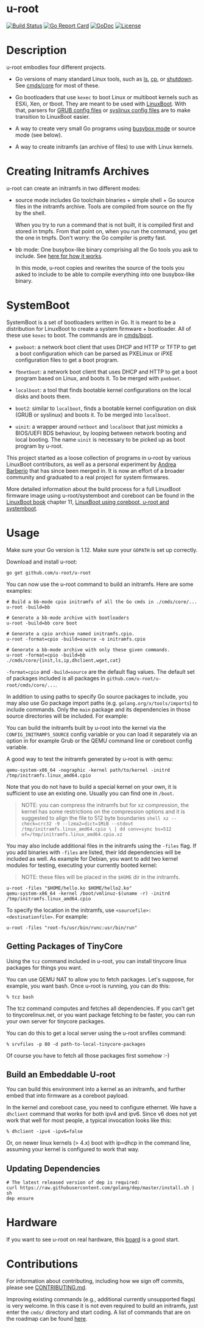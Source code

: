 # u-root

[![Build Status](https://circleci.com/gh/u-root/u-root/tree/master.png?style=shield&circle-token=8d9396e32f76f82bf4257b60b414743e57734244)](https://circleci.com/gh/u-root/u-root/tree/master)
[![Go Report Card](https://goreportcard.com/badge/github.com/u-root/u-root)](https://goreportcard.com/report/github.com/u-root/u-root)
[![GoDoc](https://godoc.org/github.com/u-root/u-root?status.svg)](https://godoc.org/github.com/u-root/u-root)
[![License](https://img.shields.io/badge/License-BSD%203--Clause-blue.svg)](https://github.com/u-root/u-root/blob/master/LICENSE)

# Description

u-root embodies four different projects.

*   Go versions of many standard Linux tools, such as [ls](cmds/core/ls/ls.go),
    [cp](cmds/core/cp/cp.go), or [shutdown](cmds/core/shutdown/shutdown.go). See
    [cmds/core](cmds/core) for most of these.

*   Go bootloaders that use `kexec` to boot Linux or multiboot kernels such as
    ESXi, Xen, or tboot. They are meant to be used with
    [LinuxBoot](https://www.linuxboot.org). With that, parsers for
    [GRUB config files](pkg/bootld/diskboot) or
    [syslinux config files](pkg/bootld/syslinux) are to make transition to
    LinuxBoot easier.

*   A way to create very small Go programs using
    [busybox mode](pkg/bb/README.md) or source mode (see below).

*   A way to create initramfs (an archive of files) to use with Linux kernels.

# Creating Initramfs Archives

u-root can create an initramfs in two different modes:

*   source mode includes Go toolchain binaries + simple shell + Go source files
    in the initramfs archive. Tools are compiled from source on the fly by the
    shell.

    When you try to run a command that is not built, it is compiled first and
    stored in tmpfs. From that point on, when you run the command, you get the
    one in tmpfs. Don't worry: the Go compiler is pretty fast.

*   bb mode: One busybox-like binary comprising all the Go tools you ask to
    include. See [here for how it works](pkg/bb/README.md).

    In this mode, u-root copies and rewrites the source of the tools you asked
    to include to be able to compile everything into one busybox-like binary.

# SystemBoot

SystemBoot is a set of bootloaders written in Go. It is meant to be a
distribution for LinuxBoot to create a system firmware + bootloader. All of
these use `kexec` to boot. The commands are in [cmds/boot](cmds/boot).

*   `pxeboot`: a network boot client that uses DHCP and HTTP or TFTP to get a
    boot configuration which can be parsed as PXELinux or iPXE configuration
    files to get a boot program.

*   `fbnetboot`: a network boot client that uses DHCP and HTTP to get a boot
    program based on Linux, and boots it. To be merged with `pxeboot`.

*   `localboot`: a tool that finds bootable kernel configurations on the local
    disks and boots them.

*   `boot2`: similar to `localboot`, finds a bootable kernel configuration on
    disk (GRUB or syslinux) and boots it. To be merged into `localboot`.

*   `uinit`: a wrapper around `netboot` and `localboot` that just mimicks a
    BIOS/UEFI BDS behaviour, by looping between network booting and local
    booting. The name `uinit` is necessary to be picked up as boot program by
    u-root.

This project started as a loose collection of programs in u-root by various
LinuxBoot contributors, as well as a personal experiment by
[Andrea Barberio](https://github.com/insomniacslk) that has since been merged
in. It is now an effort of a broader community and graduated to a real project
for system firmwares.

More detailed information about the build process for a full LinuxBoot firmware
image using u-root/systemboot and coreboot can be found in the
[LinuxBoot book](https://github.com/linuxboot/book) chapter 11,
[LinuxBoot using coreboot, u-root and systemboot](https://github.com/linuxboot/book/blob/master/11.coreboot.u-root.systemboot/README.md).

# Usage

Make sure your Go version is 1.12. Make sure your `GOPATH` is set up correctly.

Download and install u-root:

```shell
go get github.com/u-root/u-root
```

You can now use the u-root command to build an initramfs. Here are some
examples:

```shell
# Build a bb-mode cpio initramfs of all the Go cmds in ./cmds/core/...
u-root -build=bb

# Generate a bb-mode archive with bootloaders
u-root -build=bb core boot

# Generate a cpio archive named initramfs.cpio.
u-root -format=cpio -build=source -o initramfs.cpio

# Generate a bb-mode archive with only these given commands.
u-root -format=cpio -build=bb ./cmds/core/{init,ls,ip,dhclient,wget,cat}
```

`-format=cpio` and `-build=source` are the default flag values. The default set
of packages included is all packages in
`github.com/u-root/u-root/cmds/core/...`.

In addition to using paths to specify Go source packages to include, you may
also use Go package import paths (e.g. `golang.org/x/tools/imports`) to include
commands. Only the `main` package and its dependencies in those source
directories will be included. For example:

You can build the initramfs built by u-root into the kernel via the
`CONFIG_INITRAMFS_SOURCE` config variable or you can load it separately via an
option in for example Grub or the QEMU command line or coreboot config variable.

A good way to test the initramfs generated by u-root is with qemu:

```shell
qemu-system-x86_64 -nographic -kernel path/to/kernel -initrd /tmp/initramfs.linux_amd64.cpio
```

Note that you do not have to build a special kernel on your own, it is
sufficient to use an existing one. Usually you can find one in `/boot`.

> NOTE: you can compress the initramfs but for xz compression, the kernel has
> some restrictions on the compression options and it is suggested to align the
> file to 512 byte boundaries `shell xz --check=crc32 -9 --lzma2=dict=1MiB
> --stdout /tmp/initramfs.linux_amd64.cpio \ | dd conv=sync bs=512
> of=/tmp/initramfs.linux_amd64.cpio.xz`

You may also include additional files in the initramfs using the `-files` flag.
If you add binaries with `-files` are listed, their ldd dependencies will be
included as well. As example for Debian, you want to add two kernel modules for
testing, executing your currently booted kernel:

> NOTE: these files will be placed in the `$HOME` dir in the initramfs.

```shell
u-root -files "$HOME/hello.ko $HOME/hello2.ko"
qemu-system-x86_64 -kernel /boot/vmlinuz-$(uname -r) -initrd /tmp/initramfs.linux_amd64.cpio
```

To specify the location in the initramfs, use `<sourcefile>:<destinationfile>`.
For example:

```shell
u-root -files "root-fs/usr/bin/runc:usr/bin/run"
```

## Getting Packages of TinyCore

Using the `tcz` command included in u-root, you can install tinycore linux
packages for things you want.

You can use QEMU NAT to allow you to fetch packages. Let's suppose, for example,
you want bash. Once u-root is running, you can do this:

```shell
% tcz bash
```

The tcz command computes and fetches all dependencies. If you can't get to
tinycorelinux.net, or you want package fetching to be faster, you can run your
own server for tinycore packages.

You can do this to get a local server using the u-root srvfiles command:

```shell
% srvfiles -p 80 -d path-to-local-tinycore-packages
```

Of course you have to fetch all those packages first somehow :-)

## Build an Embeddable U-root

You can build this environment into a kernel as an initramfs, and further embed
that into firmware as a coreboot payload.

In the kernel and coreboot case, you need to configure ethernet. We have a
`dhclient` command that works for both ipv4 and ipv6. Since v6 does not yet work
that well for most people, a typical invocation looks like this:

```shell
% dhclient -ipv4 -ipv6=false
```

Or, on newer linux kernels (> 4.x) boot with ip=dhcp in the command line,
assuming your kernel is configured to work that way.

## Updating Dependencies

```shell
# The latest released version of dep is required:
curl https://raw.githubusercontent.com/golang/dep/master/install.sh | sh
dep ensure
```

# Hardware

If you want to see u-root on real hardware, this
[board](https://www.pcengines.ch/apu2.htm) is a good start.

# Contributions

For information about contributing, including how we sign off commits, please
see [CONTRIBUTING.md](CONTRIBUTING.md).

Improving existing commands (e.g., additional currently unsupported flags) is
very welcome. In this case it is not even required to build an initramfs, just
enter the `cmds/` directory and start coding. A list of commands that are on the
roadmap can be found [here](roadmap.md).
